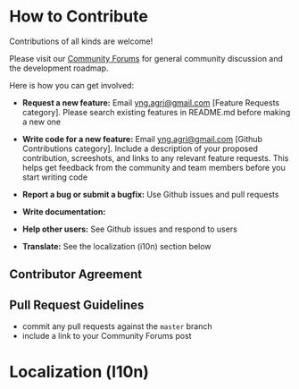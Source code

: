 # How to Contribute

Contributions of all kinds are welcome!

Please visit our [Community Forums](https://community.bitwarden.com/) for general community discussion and the development roadmap.

Here is how you can get involved:

* **Request a new feature:** Email yng.agri@gmail.com [Feature Requests category]. Please search existing features in README.md before making a new one
  
* **Write code for a new feature:** Email yng.agri@gmail.com [Github Contributions category]. Include a description of your proposed contribution, screeshots, and links to any relevant feature requests. This helps get feedback from the community and team members before you start writing code
  
* **Report a bug or submit a bugfix:** Use Github issues and pull requests
  
* **Write documentation:** 
  
* **Help other users:** See Github issues and respond to users
  
* **Translate:** See the localization (i10n) section below

## Contributor Agreement


## Pull Request Guidelines

* commit any pull requests against the `master` branch
* include a link to your Community Forums post

# Localization (l10n)


